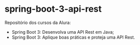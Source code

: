 # spring-boot-3-api-rest

Repositório dos cursos da Alura:
- Spring Boot 3: Desenvolva uma API Rest em Java;
- Spring Boot 3: Aplique boas práticas e proteja uma API Rest.

